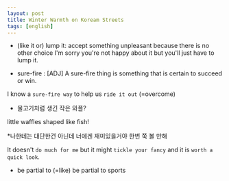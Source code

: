 ```yaml
---
layout: post
title: Winter Warmth on Koream Streets
tags: [english]
---
```



* (like it or) lump it: accept something unpleasant because there is no other choice
I'm sorry you're not happy about it but you'll just have to lump it. 

* sure-fire : [ADJ] A sure-fire thing is something that is certain to succeed or win.

I know a `sure-fire way` to help us `ride it out` (=overcome)

* 물고기처럼 생긴 작은 와플?

little waffles shaped like fish!

*나한테는 대단한건 아닌데 너에겐 재미있을거야 한번 쭉 볼 만해

 It doesn't `do much for me` but it might `tickle your fancy` and it is `worth a quick look`. 

 * be partial to (=like)
 be partial to sports 
